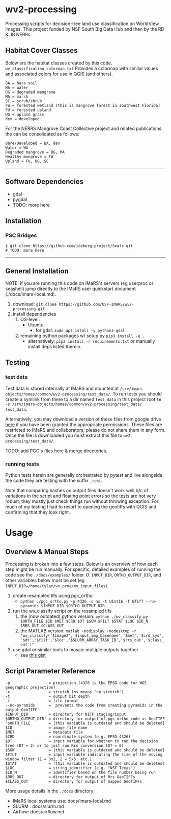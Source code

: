 # wv2-processing
Processing scripts for decision-tree land use classification on WorldView images.
This project funded by NSF South Big Data Hub and then by the RB & JB NERRs.

## Habitat Cover Classes
Below are the habitat classes created by this code. `wv_classification_colormap.txt` Provides a colormap with similar values and associated colors for use in QGIS (and others).

```
BA = bare soil
WA = water
DG = degraded mangrove
MA = marsh
SC = scrub/shrub
FW = forested wetland (this is mangrove forest in southwest Florida)
FU = forested upland
UG = upland grass
dev = developed
```

For the NERRS Mangrove Coast Collective project and related publications the can be consolidated as follows:

```
Bare/Developed = BA, dev
Water = WA
Degraded mangrove = DG, MA
Healthy mangrove = FW
Upland = FU, UG, SC
```

---------------------------------------------------------------------------------------------------------------

## Software Dependencies
* gdal
* pygdal
* TODO: more here

## Installation
### PSC Bridges
```
$ git clone https://github.com/iceberg-project/Seals.git
# TODO: more here
```

-----------------------------------------------------------------------------------------------------------------

## General Installation
NOTE: if you are running this code on IMaRS's servers (eg userproc or seashell) jump directly to the IMaRS user quickstart document (./docs/imars-local.md).

1. download: `git clone https://github.com/USF-IMARS/wv2-processing.git`
2. install dependencies
    1. OS-level:
        * Ubuntu:
            * for gdal: `sudo apt istall -y python3-gdal`
    2. remaining python packages w/ setup.py `pip3 install -e .`
        * alternatively: `pip3 install -r requirements.txt` or manually install deps listed therein.

## Testing
### test data
Test data is stored internally at IMaRS and mounted at `/srv/imars-objects/homes/common/wv2-processing/test_data/`.
To run tests you should create a symlink from there to a dir named `test_data` in this project root `ln -s /srv/imars-objects/homes/common/wv2-processing/test_data/ test_data`.

Alternatively, you may download a version of these files from google drive [here](https://drive.google.com/file/d/1kWzAIxrhxD_ROwjMSZW1BTJxWGHtoGGd/view?usp=sharing) if you have been granted the appropriate permissions.
These files are restricted to IMaRS and collaborators; please do not share them in any form.
Once the file is downloaded you must extract this file to `wv2-processing/test_data/`.

TODO: add PGC's files here & merge directories.

### running tests
Python tests herein are generally orchestrated by pytest and live alongside the code they are testing with the suffix `_test`.

Note that comparing hashes on output files doesn't work well b/c of variations in the script and floating point errors so the tests are not very robust; they mostly just check things run without throwing exception.
For much of my testing I had to resort to opening the geotiffs with QGIS and confirming that they look right.

# Usage
## Overview & Manual Steps
Processing is broken into a few steps.
Below is an overview of how each step might be run manually.
For specific, detailed examples of running the code see the `./docs/examples/` folder.
0. `INPUT_DIR`, `ORTHO_OUTPUT_DIR`, and other variables below must be set (eg `INPUT_DIR=/home/tylar/wv_proc/my_input_files`).
1. create resampled tifs using pgc_ortho:
    * `python ./pgc_ortho.py -p 4326 -c ns -t UInt16 -f GTiff --no-pyramids $INPUT_DIR $ORTHO_OUTPUT_DIR`
2. run the wv_classify script on the resampled tifs
    1. the (now outdated) python version: `python ./wv_classify.py $ORTH_FILE $ID $MET $CRD $DT $SGW $FILT $STAT $LOC $ID_N $RRS_OUT $CLASS_OUT`
    2. the MATLAB version: `matlab -nodisplay -nodesktop -r "wv_classify('$image2','$input_img_basename','$met','$crd_sys','$dt','$filt','$loc','$SLURM_ARRAY_TASK_ID','$rrs_out','$class_out')"`
3. use gdal or similar tools to mosaic multiple outputs together
    * see [this gist](https://gist.github.com/7yl4r/d03f9617212db5efded1f8a0d34550d3)

## Script Parameter Reference

```
-p                 = projection (4326 is the EPSG code for WGS geographic projection)
-c                 = stretch (ns means "no stretch")
-t                 = output bit depth
-f                 = file format
--no-pyramids      =  prevents the code from creating pyramids in the output GeoTIFF
$INPUT_DIR         = directory for NITF staging/input
$ORTHO_OUTPUT_DIR' = directory for output of pgc_ortho code as GeoTIFF
'$ORTH_FILE        = [this variable is outdated and should be deleted]
$ID                = image file name
$MET               = metadata file
$CRD               = coordinate system (e.g. EPSG 4326)
$DT                = input variable for whether to run the decision tree (DT = 2) or to just run Rrs conversion (DT = 0)
$SGW               = [this variable is outdated and should be deleted]
$FILT              = input variable indicating the size of the moving window filter (1 = 3x2, 2 = 5x5, etc.)
$STAT              = [this variable is outdated and should be deleted]
$LOC               = string identifier (e.g. "NSF_Texas")
$ID_N              = identifier based on the file number being run
$RRS_OUT           = directory for output of Rrs GeoTIFFs
$CLASS_OUT         = directory for output of mapped GeoTIFFs
```

More usage details in the `./docs` directory:
* IMaRS local systems use: docs/imars-local.md
* SLURM : docs/slurm.md
* Airflow: docs/airflow.md
